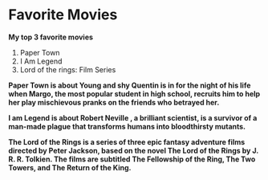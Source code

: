 
# Favorite Movies

**My top 3 favorite movies**
1. Paper Town
2. I Am Legend
3. Lord of the rings: Film Series

**Paper Town is about Young and shy Quentin is in for the night of his life when Margo, the most popular student in high school, recruits him to help her play mischievous pranks on the friends who betrayed her.**

**I am Legend is about Robert Neville , a brilliant scientist, is a survivor of a man-made plague that transforms humans into bloodthirsty mutants.**

**The Lord of the Rings is a series of three epic fantasy adventure films directed by Peter Jackson, based on the novel The Lord of the Rings by J. R. R. Tolkien. The films are subtitled The Fellowship of the Ring, The Two Towers, and The Return of the King.**
